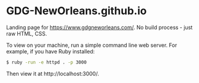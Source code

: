 # GDG-NewOrleans.github.io
Landing page for https://www.gdgneworleans.com/. No build process - just raw HTML, CSS.

To view on your machine, run a simple command line web server. For example, if you have Ruby installed:

```bash
$ ruby -run -e httpd . -p 3000
```

Then view it at http://localhost:3000/.
